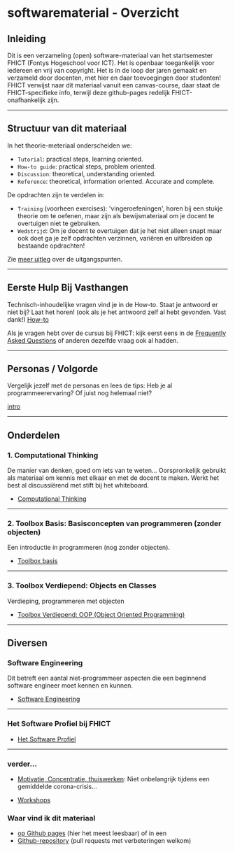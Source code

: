 # softwarematerial - Overzicht


## Inleiding 
Dit is een verzameling (open) software-materiaal van het startsemester FHICT (Fontys Hogeschool voor ICT). Het is openbaar toegankelijk voor iedereen en vrij van copyright. Het is in de loop der jaren gemaakt en verzameld door docenten, met hier en daar toevoegingen door studenten! FHICT verwijst naar dit materiaal vanuit een canvas-course, daar staat de FHICT-specifieke info, terwijl deze github-pages redelijk FHICT-onafhankelijk zijn. 

--- 

## Structuur van dit materiaal

In het theorie-meteriaal onderscheiden we: 
+ `Tutorial`: practical steps, learning oriented.
+ `How-to guide`: practical steps, problem oriented.
+ `Discussion`: theoretical, understanding oriented.
+ `Reference`: theoretical, information oriented. Accurate and complete.

De opdrachten zijn te verdelen in: 
+ `Training` (voorheen exercises): 'vingeroefeningen', horen bij een stukje theorie om te oefenen, maar zijn als bewijsmateriaal om je docent te overtuigen niet te gebruiken. 
+ `Wedstrijd`: Om je docent te overtuigen dat je het niet alleen snapt maar ook doet ga je zelf opdrachten verzinnen, variëren en uitbreiden op bestaande opdrachten!

Zie [meer uitleg](https://stasemsoft.github.io/softwarematerial/docs/meta) over de uitgangspunten. 

---

## Eerste Hulp Bij Vasthangen

Technisch-inhoudelijke vragen vind je in de How-to. Staat je antwoord er niet bij? Laat het horen! (ook als je het antwoord zelf al hebt gevonden. Vast dank!)
[How-to](https://stasemsoft.github.io/softwarematerial/docs/basic/howto)

Als je vragen hebt over de cursus bij FHICT: kijk eerst eens in de [Frequently Asked Questions](https://stasemsoft.github.io/softwarematerial/docs/FAQ)
 of anderen dezelfde vraag ook al hadden. 

---

## Personas / Volgorde 

Vergelijk jezelf met de personas en lees de tips: Heb je al programmeerervaring? Of juist nog helemaal niet? 

[intro](docs/personas/intro.md)

---

## Onderdelen 

### 1. Computational Thinking

De manier van denken, goed om iets van te weten... Oorspronkelijk gebruikt als materiaal om kennis met elkaar en met de docent te maken. Werkt het best al discussiërend met stift bij het whiteboard. 

+ [Computational Thinking](https://stasemsoft.github.io/softwarematerial/docs/computational)

---

### 2. Toolbox Basis: Basisconcepten van programmeren (zonder objecten)

Een introductie in programmeren (nog zonder objecten).

+ [Toolbox basis](https://stasemsoft.github.io/softwarematerial/docs/basic/)

---

### 3. Toolbox Verdiepend: Objects en Classes

Verdieping, programmeren met objecten

+ [Toolbox Verdiepend: OOP (Object Oriented Programming)](https://stasemsoft.github.io/softwarematerial/docs/objects/)

---


## Diversen

### Software Engineering

Dit betreft een aantal niet-programmeer aspecten die een beginnend software engineer moet kennen en kunnen.

+ [Software Engineering](https://stasemsoft.github.io/softwarematerial/docs/software%20engineering/)


---

### Het Software Profiel bij FHICT

+ [Het Software Profiel](https://stasemsoft.github.io/softwarematerial/docs/softwareprofiel/)

---

### verder... 

+ [Motivatie, Concentratie, thuiswerken](docs/process/motivatieconcentratie): Niet onbelangrijk tijdens een gemiddelde  corona-crisis...

+ [Workshops](https://stasemsoft.github.io/softwarematerial/docs/workshops/)

### Waar vind ik dit materiaal
+ [op Github pages](https://stasemsoft.github.io/softwarematerial/) (hier het meest leesbaar)
of in een
+ [Github-repository](https://github.com/stasemsoft/softwarematerial) (pull requests met verbeteringen welkom)

